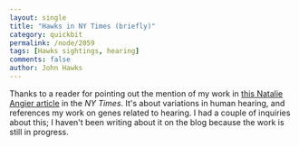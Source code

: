```yaml
---
layout: single 
title: "Hawks in NY Times (briefly)" 
category: quickbit
permalink: /node/2059
tags: [Hawks sightings, hearing] 
comments: false 
author: John Hawks 
---
```


Thanks to a reader for pointing out the mention of my work in <a href="http://www.nytimes.com/2009/06/23/science/23angi.html?partner=rss&emc=rss">this Natalie Angier article</a> in the <i>NY Times</i>. It's about variations in human hearing, and references my work on genes related to hearing. I had a couple of inquiries about this; I haven't been writing about it on the blog because the work is still in progress. 

